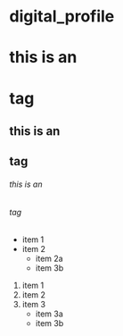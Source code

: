 # digital_profile
# this is an <h1> tag
## this is an <h2> tag
###### this is an <h6> tag
  
  * item 1
  * item 2
     * item 2a
     * item 3b
  
  1. item 1
  2. item 2
  3. item 3
     * item 3a
     * item 3b
